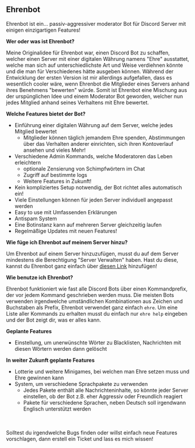 ## Ehrenbot
Ehrenbot ist ein... passiv-aggressiver moderator Bot für Discord Server mit einigen einzigartigen Features!


**Wer oder was ist Ehrenbot?**

Meine Originalidee für Ehrenbot war, einen Discord Bot zu schaffen, welcher einen Server mit einer digitalen Währung namens "Ehre" ausstattet, welche man sich auf unterschiedlichste Art und Weise verdiehnen könnte und die man für Verschiedenes hätte ausgeben können. Während der Entwicklung der ersten Version ist mir allerdings aufgefallen, dass es wesentlich cooler wäre, wenn Ehrenbot die Mitglieder eines Servers anhand ihres Benehmens "bewerten" würde. Somit ist Ehrenbot eine Mischung aus der urspünglichen Idee und einem Moderator Bot geworden, welcher nun jedes Mitglied anhand seines Verhaltens mit Ehre bewertet. 

**Welche Features bietet der Bot?**

* Einführung einer digitalen Währung auf dem Server, welche jedes Mitglied bewertet
  * Mitglieder können täglich jemandem Ehre spenden, Abstimmungen über das Verhalten anderer einrichten, sich ihren Kontoverlauf ansehen und vieles Mehr!
* Verschiedene Admin Kommands, welche Moderatoren das Leben erleichtern
  * optionale Zensierung von Schimpfwörtern im Chat
  * Zugriff auf bestimmte logs
  * Weitere Features in Zukunft!
* Kein kompliziertes Setup notwendig, der Bot richtet alles automatisch ein!
* Viele Einstellungen können für jeden Server individuell angepasst werden
* Easy to use mit Umfassenden Erklärungen
* Antispam System
* Eine Botinstanz kann auf mehreren Server gleichzeitig laufen
* Regelmäßige Updates mit neuen Features!

**Wie füge ich Ehrenbot auf meinem Server hinzu?**

Um Ehrenbot auf einem Server hinzuzufügen, musst du auf dem Server mindestens die Berechtigung "Server Verwalten" haben. Hast du diese, kannst du Ehrenbot ganz einfach über [diesen Link](https://discord.com/api/oauth2/authorize?client_id=733037111258775582&permissions=8&scope=bot "Ehrenbot hinzufügen") hinzufügen!

**Wie benutze ich Ehrenbot?**

Ehrenbot funktioniert wie fast alle Discord Bots über einen Kommandprefix, der vor jedem Kommand geschrieben werden muss. Die meisten Bots verwenden irgendwelche umständlichen Kombinationen aus Zeichen und Buchstaben als Prefix, Ehrenbot verwendet ganz einfach `ehre`. Um eine Liste aller Kommands zu erhalten musst du einfach nur `ehre help` eingeben und der Bot zeigt dir, was er alles kann.


**Geplante Features**

* Einstellung, um unerwünschte Wörter zu Blacklisten, Nachrichten mit diesen Wörtern werden dann gelöscht

**In weiter Zukunft geplante Features**

* Lotterie und weitere Minigames, bei welchen man Ehre setzen muss und Ehre gewinnen kann
* System, um verschiedene Sprachpakete zu verwenden
  * Jedes Pakete enthält alle Nachrichteninhalte, so könnte jeder Server einstellen, ob der Bot z.B. eher Aggressiv oder Freundlich reagiert
  * Pakete für verschiedene Sprachen, neben Deutsch soll irgendwann Englisch unterstützt werden
  
\
\
Solltest du irgendwelche Bugs finden oder willst einfach neue Features vorschlagen, dann erstell ein Ticket und lass es mich wissen!
